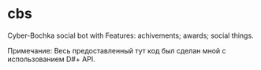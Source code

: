 # cbs

Cyber-Bochka social bot with Features:
achivements;
awards;
social things.

Примечание: Весь предоставленный тут код был сделан мной с использованием D#+ API.
